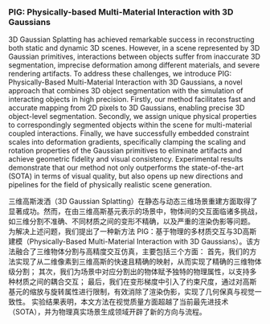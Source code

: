 ### PIG: Physically-based Multi-Material Interaction with 3D Gaussians

3D Gaussian Splatting has achieved remarkable success in reconstructing both static and dynamic 3D scenes. However, in a scene represented by 3D Gaussian primitives, interactions between objects suffer from inaccurate 3D segmentation, imprecise deformation among different materials, and severe rendering artifacts. To address these challenges, we introduce PIG: Physically-Based Multi-Material Interaction with 3D Gaussians, a novel approach that combines 3D object segmentation with the simulation of interacting objects in high precision. Firstly, our method facilitates fast and accurate mapping from 2D pixels to 3D Gaussians, enabling precise 3D object-level segmentation. Secondly, we assign unique physical properties to correspondingly segmented objects within the scene for multi-material coupled interactions. Finally, we have successfully embedded constraint scales into deformation gradients, specifically clamping the scaling and rotation properties of the Gaussian primitives to eliminate artifacts and achieve geometric fidelity and visual consistency. Experimental results demonstrate that our method not only outperforms the state-of-the-art (SOTA) in terms of visual quality, but also opens up new directions and pipelines for the field of physically realistic scene generation.

三维高斯泼洒（3D Gaussian Splatting）在静态与动态三维场景重建方面取得了显著成功。然而，在由三维高斯基元表示的场景中，物体间的交互面临诸多挑战，如三维分割不准确、不同材质之间的变形不精确，以及严重的渲染伪影等问题。
为解决上述问题，我们提出了一种新方法 PIG：基于物理的多材质交互与3D高斯建模（Physically-Based Multi-Material Interaction with 3D Gaussians）。该方法融合了三维物体分割与高精度交互仿真，主要包括三个方面：
首先，我们的方法实现了从二维像素到三维高斯的快速且精确的映射，从而实现了精确的三维物体级分割；
其次，我们为场景中对应分割出的物体赋予独特的物理属性，以支持多种材质之间的耦合交互；
最后，我们在变形梯度中引入了约束尺度，通过对高斯基元的缩放与旋转属性进行限制，有效消除了渲染伪影，实现了几何保真与视觉一致性。
实验结果表明，本文方法在视觉质量方面超越了当前最先进技术（SOTA），并为物理真实场景生成领域开辟了新的方向与流程。
